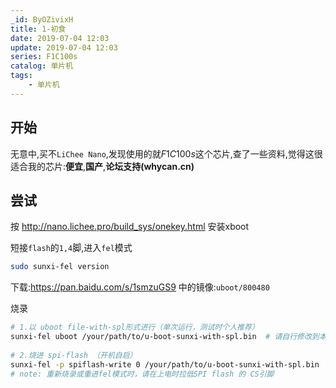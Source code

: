 ```yaml
---
_id: ByOZivixH
title: 1-初食
date: 2019-07-04 12:03
update: 2019-07-04 12:03
series: F1C100s
catalog: 单片机
tags:
    - 单片机
---
```


## 开始

无意中,买不`LiChee Nano`,发现使用的就$F1C100s$这个芯片,查了一些资料,觉得这很适合我的芯片:**便宜**,**国产**,**论坛支持(whycan.cn)**

## 尝试

按 http://nano.lichee.pro/build_sys/onekey.html 安装xboot


短接`flash`的`1,4`脚,进入`fel`模式

```sh
sudo sunxi-fel version
```

下载:https://pan.baidu.com/s/1smzuGS9 中的镜像:`uboot/800480`

烧录

```sh
# 1.以 uboot file-with-spl形式进行（单次运行，测试时个人推荐）
sunxi-fel uboot /your/path/to/u-boot-sunxi-with-spl.bin  # 请自行修改到本机地址
 
# 2.烧进 spi-flash （开机自启）
sunxi-fel -p spiflash-write 0 /your/path/to/u-boot-sunxi-with-spl.bin
# note: 重新烧录或重进fel模式时，请在上电时拉低SPI flash 的 CS引脚
```

